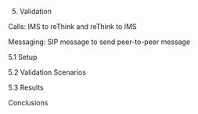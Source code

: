 
5. Validation

Calls: IMS to reThink and reThink to IMS

Messaging: SIP message to send peer-to-peer message

5.1 Setup

5.2 Validation Scenarios

5.3 Results

Conclusions
